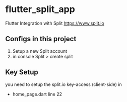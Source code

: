 # flutter_split_app

Flutter Integration with Split
https://www.split.io

## Configs in this project

1. Setup a new Split account
2. in console Split > create split

## Key Setup

you need to setup the split.io key-access (client-side) in 
- home_page.dart line 22